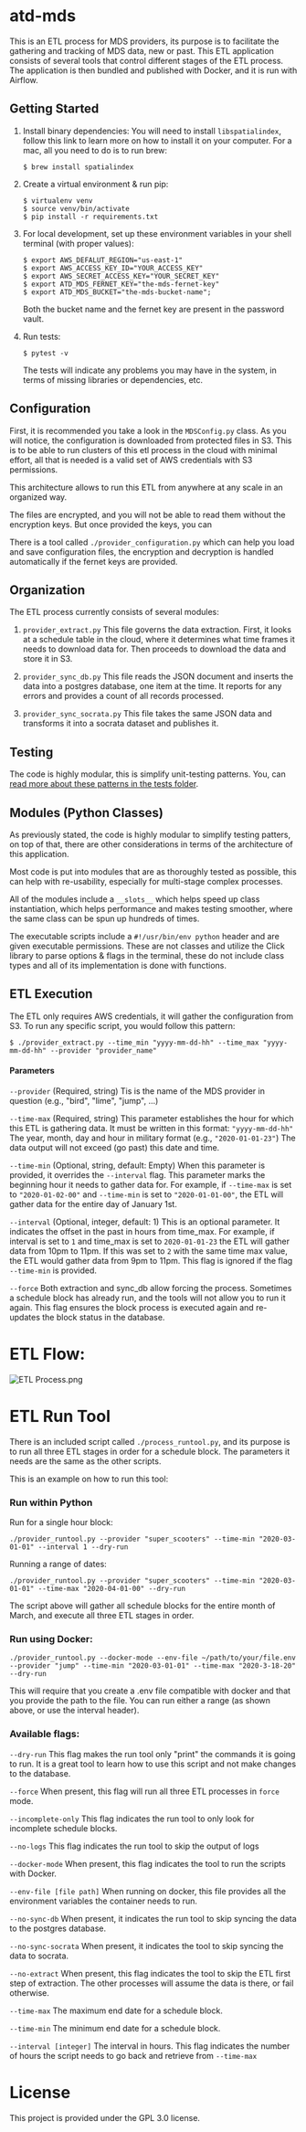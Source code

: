 # atd-mds

This is an ETL process for MDS providers, its purpose is to facilitate
the gathering and tracking of MDS data, new or past. This ETL application
consists of several tools that control different stages of the ETL process.
The application is then bundled and published with Docker, and it is run
with Airflow. 

## Getting Started

1. Install binary dependencies:
    You will need to install `libspatialindex`,  follow this link to learn more
    on how to install it on your computer. For a mac, all you need to do
    is to run brew:
    
    ```
    $ brew install spatialindex
    ```

2. Create a virtual environment & run pip:
   
    ```
    $ virtualenv venv
    $ source venv/bin/activate
    $ pip install -r requirements.txt
    ```
    
3. For local development, set up these environment variables in your shell terminal (with proper values):

    ```
    $ export AWS_DEFALUT_REGION="us-east-1"
    $ export AWS_ACCESS_KEY_ID="YOUR_ACCESS_KEY"
    $ export AWS_SECRET_ACCESS_KEY="YOUR_SECRET_KEY"
    $ export ATD_MDS_FERNET_KEY="the-mds-fernet-key"
    $ export ATD_MDS_BUCKET="the-mds-bucket-name";
    ``` 
    
    Both the bucket name and the fernet key are present in the password vault.
     
4. Run tests:
    
   ```
   $ pytest -v
   ```

    The tests will indicate any problems you may have in the system,
    in terms of missing libraries or dependencies, etc.
  
  
## Configuration

First, it is recommended you take a look in the `MDSConfig.py` class.
As you will notice, the configuration is downloaded from protected
files in S3. This is to be able to run clusters of this etl process
in the cloud with minimal effort, all that is needed is a valid set
of AWS credentials with S3 permissions.

This architecture allows to run this ETL from anywhere at any scale
in an organized way.

The files are encrypted, and you will not be able to read them without
the encryption keys. But once provided the keys, you can 

There is a tool called `./provider_configuration.py` which can help you
load and save configuration files, the encryption and decryption is handled automatically
if the fernet keys are provided.


## Organization

The ETL process currently consists of several modules:

1. `provider_extract.py` This file governs the data extraction. First,
it looks at a schedule table in the cloud, where it determines what
time frames it needs to download data for. Then proceeds to download
the data and store it in S3.

2. `provider_sync_db.py` This file reads the JSON document and inserts
the data into a postgres database, one item at the time. It reports for
any errors and provides a count of all records processed.

3. `provider_sync_socrata.py` This file takes the same JSON data and
transforms it into a socrata dataset and publishes it.

## Testing

The code is highly modular, this is simplify unit-testing patterns. You,
can [read more about these patterns in the tests folder](./tests).

## Modules (Python Classes)

As previously stated, the code is highly modular to simplify testing patters,
on top of that, there are other considerations in terms of the architecture
of this application.

Most code is put into modules that are as thoroughly tested as possible,
this can help with re-usability, especially for multi-stage complex processes.

All of the modules include a `__slots__` which helps speed up class
instantiation, which helps performance and makes testing smoother,
where the same class can be spun up hundreds of times.

The executable scripts include a `#!/usr/bin/env python` header and are given
executable permissions. These are not classes and utilize the Click library
to parse options & flags in the terminal, these do not include class types and
all of its implementation is done with functions.

## ETL Execution

The ETL only requires AWS credentials, it will gather the configuration
from S3. To run any specific script, you would follow this pattern:

```
$ ./provider_extract.py --time_min "yyyy-mm-dd-hh" --time_max "yyyy-mm-dd-hh" --provider "provider_name"
```

#### Parameters

`--provider` (Required, string) Tis is the name of the MDS provider in question (e.g., "bird", "lime", "jump", ...)

`--time-max` (Required, string) This parameter establishes the hour for which this ETL
is gathering data. It must be written in this format: `"yyyy-mm-dd-hh"` The year, month, day
and hour in military format (e.g., `"2020-01-01-23"`) The data output will not exceed (go past)
this date and time.

`--time-min` (Optional, string, default: Empty) When this parameter is provided, it overrides
the `--interval` flag. This parameter marks the beginning hour it needs to gather data for.
For example, if `--time-max` is set to `"2020-01-02-00"` and `--time-min` is set to
`"2020-01-01-00"`, the ETL will gather data for the entire day of January 1st. 

`--interval` (Optional, integer, default: 1) This is an optional parameter. It indicates the offset
in the past in hours from time_max. For example, if interval is set to `1` and time_max
is set to `2020-01-01-23` the ETL will gather data from 10pm to 11pm. If this was set to
`2` with the same time max value, the ETL would gather data from 9pm to 11pm. This flag
is ignored if the flag `--time-min` is provided.

`--force` Both extraction and sync_db allow forcing the process. Sometimes a schedule block
has already run, and the tools will not allow you to run it again. This flag ensures the
block process is executed again and re-updates the block status in the database.

# ETL Flow:

![ETL Process.png](https://images.zenhubusercontent.com/5b7edad7290aac725aec290c/8c61b94f-c3e9-40ac-96d0-a2940925066a)

# ETL Run Tool

There is an included script called `./process_runtool.py`, and its purpose is to run all three ETL
stages in order for a schedule block. The parameters it needs are the same as the other scripts.

This is an example on how to run this tool:

### Run within Python
Run for a single hour block:
```
./provider_runtool.py --provider "super_scooters" --time-min "2020-03-01-01" --interval 1 --dry-run
```

Running a range of dates:
```
./provider_runtool.py --provider "super_scooters" --time-min "2020-03-01-01" --time-max "2020-04-01-00" --dry-run
```

The script above will gather all schedule blocks for the entire month of March, and execute all three ETL stages in order.

### Run using Docker:

```
./provider_runtool.py --docker-mode --env-file ~/path/to/your/file.env --provider "jump" --time-min "2020-03-01-01" --time-max "2020-3-18-20" --dry-run
```

This will require that you create a .env file compatible with docker and that you provide the path to the file.
You can run either a range (as shown above, or use the interval header).

### Available flags:

`--dry-run` This flag makes the run tool only "print" the commands it is going to run. It is a great tool to learn
how to use this script and not make changes to the database.

`--force` When present, this flag will run all three ETL processes in `force` mode.

`--incomplete-only` This flag indicates the run tool to only look for incomplete schedule blocks.

`--no-logs` This flag indicates the run tool to skip the output of logs  

`--docker-mode` When present, this flag indicates the tool to run the scripts with Docker.

`--env-file [file path]` When running on docker, this file provides all the environment variables the container needs to run.

`--no-sync-db` When present, it indicates the run tool to skip syncing the data to the postgres database.

`--no-sync-socrata` When present, it indicates the tool to skip syncing the data to socrata.

`--no-extract` When present, this flag indicates the tool to skip the ETL first step of extraction. The other processes will assume the data is there, or fail otherwise.

`--time-max` The maximum end date for a schedule block.

`--time-min` The minimum end date for a schedule block.

`--interval [integer]` The interval in hours. This flag indicates the number of hours the script needs to go back and retrieve from `--time-max`

# License
This project is provided under the GPL 3.0 license.
